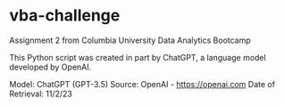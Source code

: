# vba-challenge
Assignment 2 from Columbia University Data Analytics Bootcamp

This Python script was created in part by ChatGPT, a language model developed by OpenAI.

Model: ChatGPT (GPT-3.5)
Source: OpenAI - https://openai.com
Date of Retrieval: 11/2/23

